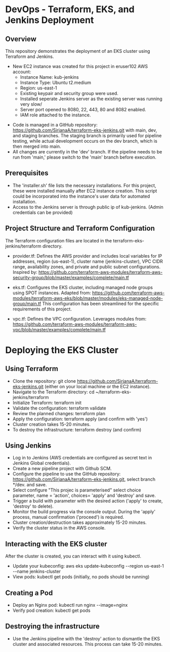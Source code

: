 # DevOps - Terraform, EKS, and Jenkins Deployment

## Overview
This repository demonstrates the deployment of an EKS cluster using Terraform and Jenkins.

- New EC2 instance was created for this project in eruser102 AWS account:
    - Instance Name: kub-jenkins
    - Instance Type: Ubuntu t2.medium
    - Region: us-east-1
    - Existing keypair and security group were used.
    - Installed seperate Jenkins server as the existing server was running very slow/
    - Server port opened to 8080, 22, 443, 80 and 8082 enabled.
    - IAM role attached to the instance. 

* Code is managed in a GitHub repository: https://github.com/SirjanaA/terraform-eks-jenkins.git with main, dev, and staging branches. The staging branch is primarily used for pipeline testing, while actual development occurs on the dev branch, which is then merged into main.
* All changes are currently in the 'dev' branch. If the pipeline needs to be run from 'main,' please switch to the 'main' branch before execution.

## Prerequisites
* The 'installer.sh' file lists the necessary installations. For this project, these were installed manually after EC2 instance creation. This script could be incorporated into the instance's user data for automated installation.
*  Access to the Jenkins server is through public ip of kub-jenkins. (Admin credentials can be provided)


## Project Structure and Terraform Configuration
The Terraform configuration files are located in the terraform-eks-jenkins/terraform directory.

* provider.tf: Defines the AWS provider and includes local variables for IP addresses, region (us-east-1), cluster name (jenkins-cluster), VPC CIDR range, availability zones, and private and public subnet configurations. Inspired by: https://github.com/terraform-aws-modules/terraform-aws-security-group/blob/master/examples/complete/main.tf

* eks.tf: Configures the EKS cluster, including managed node groups using SPOT instances. Adapted from: https://github.com/terraform-aws-modules/terraform-aws-eks/blob/master/modules/eks-managed-node-group/main.tf This configuration has been streamlined for the specific requirements of this project.

* vpc.tf: Defines the VPC configuration. Leverages modules from: https://github.com/terraform-aws-modules/terraform-aws-vpc/blob/master/examples/complete/main.tf


# Deploying the EKS Cluster

## Using Terraform
- Clone the repository: git clone https://github.com/SirjanaA/terraform-eks-jenkins.git (either on your local machine or the EC2 instance).
- Navigate to the Terraform directory: cd ~/terraform-eks-jenkins/terraform
- Initialize Terraform: terraform init
- Validate the configuration: terraform validate
- Review the planned changes: terraform plan
- Apply the configuration: terraform apply (and confirm with 'yes')
- Cluster creation takes 15-20 minutes.
- To destroy the infrastructure: terraform destroy (and confirm)

## Using Jenkins
- Log in to Jenkins (AWS credentials are configured as secret text in Jenkins Global credentials).
- Create a new pipeline project with Github SCM.
- Configure the pipeline to use the GitHub repository: https://github.com/SirjanaA/terraform-eks-jenkins.git, select branch */dev. and save.
- Select configure "This projec is parameterised" select choice parameter, name = 'action', choices= 'apply' and 'destroy' and save.
- Trigger a build with parameter with the desired action ('apply' to create, 'destroy' to delete).
- Monitor the build progress via the console output. During the 'apply' process, manual confirmation ('proceed') is required.
- Cluster creation/destruction takes approximately 15-20 minutes.
- Verify the cluster status in the AWS console.

## Interacting with the EKS cluster
After the cluster is created, you can interact with it using kubectl.

- Update your kubeconfig: aws eks update-kubeconfig --region us-east-1 --name jenkins-cluster
- View pods: kubectl get pods (initially, no pods should be running)

## Creating a Pod
- Deploy an Nginx pod: kubectl run nginx --image=nginx
- Verify pod creation: kubectl get pods

## Destroying the infrastructure
- Use the Jenkins pipeline with the 'destroy' action to dismantle the EKS cluster and associated resources. This process can take 15-20 minutes.
